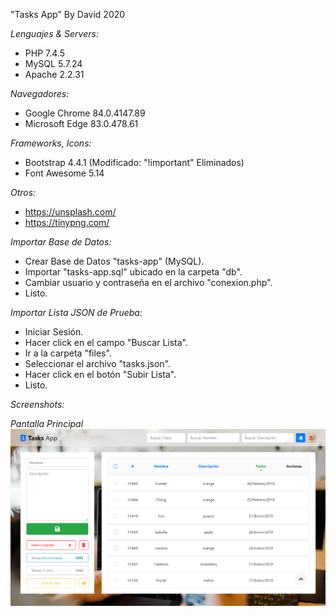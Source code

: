 "Tasks App" By David 2020

_Lenguajes & Servers:_

-   PHP 7.4.5
-   MySQL 5.7.24
-   Apache 2.2.31

_Navegadores:_

-   Google Chrome 84.0.4147.89
-   Microsoft Edge 83.0.478.61

_Frameworks, Icons:_

-   Bootstrap 4.4.1 (Modificado: "!important" Eliminados)
-   Font Awesome 5.14

_Otros:_

-   https://unsplash.com/
-   https://tinypng.com/

_Importar Base de Datos:_

-   Crear Base de Datos "tasks-app" (MySQL).
-   Importar "tasks-app.sql" ubicado en la carpeta "db".
-   Cambiar usuario y contraseña en el archivo "conexion.php".
-   Listo.

_Importar Lista JSON de Prueba:_

-   Iniciar Sesión.
-   Hacer click en el campo "Buscar Lista".
-   Ir a la carpeta "files".
-   Seleccionar el archivo "tasks.json".
-   Hacer click en el botón "Subir Lista".
-   Listo.

_Screenshots:_

_Pantalla Principal_
![Pantalla Principal](previews/principal.png)
